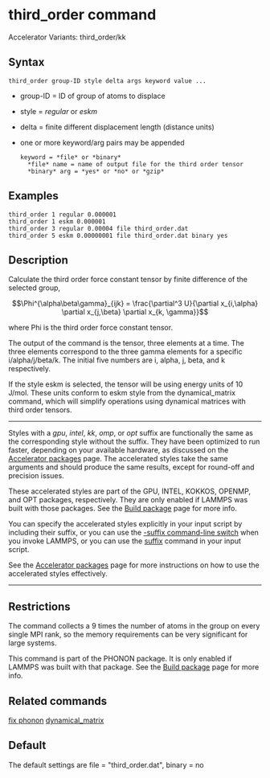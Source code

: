 # third_order command

Accelerator Variants: third_order/kk

## Syntax

``` LAMMPS
third_order group-ID style delta args keyword value ...
```

-   group-ID = ID of group of atoms to displace

-   style = *regular* or *eskm*

-   delta = finite different displacement length (distance units)

-   one or more keyword/arg pairs may be appended

        keyword = *file* or *binary*
          *file* name = name of output file for the third order tensor
          *binary* arg = *yes* or *no* or *gzip*

## Examples

``` LAMMPS
third_order 1 regular 0.000001
third_order 1 eskm 0.000001
third_order 3 regular 0.00004 file third_order.dat
third_order 5 eskm 0.00000001 file third_order.dat binary yes
```

## Description

Calculate the third order force constant tensor by finite difference of
the selected group,

$$\Phi^{\alpha\beta\gamma}_{ijk} = \frac{\partial^3 U}{\partial x_{i,\alpha} \partial x_{j,\beta} \partial x_{k, \gamma}}$$

where Phi is the third order force constant tensor.

The output of the command is the tensor, three elements at a time. The
three elements correspond to the three gamma elements for a specific
i/alpha/j/beta/k. The initial five numbers are i, alpha, j, beta, and k
respectively.

If the style eskm is selected, the tensor will be using energy units of
10 J/mol. These units conform to eskm style from the dynamical_matrix
command, which will simplify operations using dynamical matrices with
third order tensors.

------------------------------------------------------------------------

Styles with a *gpu*, *intel*, *kk*, *omp*, or *opt* suffix are
functionally the same as the corresponding style without the suffix.
They have been optimized to run faster, depending on your available
hardware, as discussed on the [Accelerator packages](Speed_packages)
page. The accelerated styles take the same arguments and should produce
the same results, except for round-off and precision issues.

These accelerated styles are part of the GPU, INTEL, KOKKOS, OPENMP, and
OPT packages, respectively. They are only enabled if LAMMPS was built
with those packages. See the [Build package](Build_package) page for
more info.

You can specify the accelerated styles explicitly in your input script
by including their suffix, or you can use the [-suffix command-line
switch](Run_options) when you invoke LAMMPS, or you can use the
[suffix](suffix) command in your input script.

See the [Accelerator packages](Speed_packages) page for more
instructions on how to use the accelerated styles effectively.

------------------------------------------------------------------------

## Restrictions

The command collects a 9 times the number of atoms in the group on every
single MPI rank, so the memory requirements can be very significant for
large systems.

This command is part of the PHONON package. It is only enabled if LAMMPS
was built with that package. See the [Build package](Build_package) page
for more info.

## Related commands

[fix phonon](fix_phonon) [dynamical_matrix](dynamical_matrix)

## Default

The default settings are file = \"third_order.dat\", binary = no
